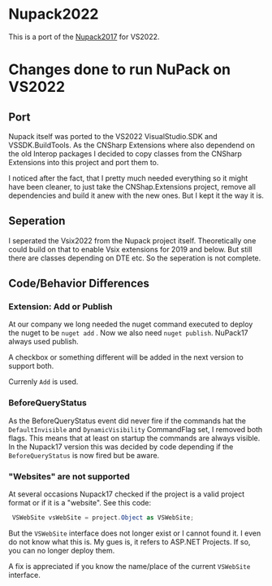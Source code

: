 ﻿# Nupack2022

This is a port of the [Nupack2017](https://github.com/cnsharp/nupack) for VS2022.

# Changes done to run NuPack on VS2022

## Port

Nupack itself was ported to the VS2022 VisualStudio.SDK and VSSDK.BuildTools. As the CNSharp Extensions where also dependend on the old Interop packages I decided to copy classes from the CNSharp Extensions into this project and port them to.

I noticed after the fact, that I pretty much needed everything so it might have been cleaner, to just take the CNShap.Extensions project, remove all dependencies and build it anew with the new ones. But I kept it the way it is.

## Seperation

I seperated the Vsix2022 from the Nupack project itself. Theoretically one could build on that to enable Vsix extensions for 2019 and below. But still there are classes depending on DTE etc. So the seperation is not complete.

## Code/Behavior Differences

### Extension: Add or Publish

At our company we long needed the nuget command executed to deploy the nuget to be `nuget add` . Now we also need `nuget publish`. NuPack17 always used publish.

A checkbox or something different will be added in the next version to support both.

Currenly `Add` is used.

### BeforeQueryStatus

As the BeforeQueryStatus event did never fire if the commands hat the `DefaultInvisible` and `DynamicVisibility` CommandFlag set, I removed both flags. This means that at least on startup the commands are always visible. In the Nupack17 version this was decided by code depending if the `BeforeQueryStatus` is now fired but be aware.

### "Websites" are not supported

At several occasions Nupack17 checked if the project is a valid project format or if it is a "website". See this code:

```csharp
 VSWebSite vsWebSite = project.Object as VSWebSite;
```

But the `VSWebSite` interface does not longer exist or I cannot found it. I even do not know what this is. My gues is, it refers to ASP.NET Projects. If so, you can no longer deploy them.

A fix is appreciated if you know the name/place of the current `VSWebSite` interface.
